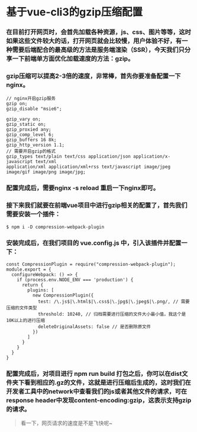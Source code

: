 # 基于vue-cli3的gzip压缩配置

### 在目前打开网页时，会首先加载各种资源，js、css、图片等等，这时如果这些文件较大的话，打开网页就会比较慢，用户体验不好，有一种需要后端配合的最高级的方法是服务端渲染（SSR），今天我们只分享一下前端单方面优化加载速度的方法：gzip。

### gzip压缩可以提高2-3倍的速度，非常棒，首先你要准备配置一下nginx。

    // nginx开启gzip服务
    gzip on;
    gzip_disable "msie6";

    gzip_vary on;
    gzip_static on;
    gzip_proxied any;
    gzip_comp_level 6;
    gzip_buffers 16 8k;
    gzip_http_version 1.1;
    // 需要开启gzip的格式
    gzip_types text/plain text/css application/json application/x-javascript text/xml 
    application/xml application/xml+rss text/javascript image/jpeg image/gif image/png image/jpg;
### 配置完成后，需要nginx -s reload 重启一下nginx即可。

### 接下来我们就要在前端vue项目中进行gzip相关的配置了，首先我们需要安装一个插件：
    $ npm i -D compression-webpack-plugin
### 安装完成后，在我们项目的 vue.config.js 中，引入该插件并配置一下：
    const CompressionPlugin = require("compression-webpack-plugin");
    module.export = {
      configureWebpack: () => {
        if (process.env.NODE_ENV === 'production') {
          return {
            plugins: [
              new CompressionPlugin({
                test: /\.js$|\.html$|\.css$|\.jpg$|\.jpeg$|\.png/, // 需要压缩的文件类型
                threshold: 10240, // 归档需要进行压缩的文件大小最小值，我这个是10K以上的进行压缩
                deleteOriginalAssets: false // 是否删除原文件
              })
            ]
          }
        }
      }
    }
### 配置完成后，对项目进行 npm run build 打包之后，你可以在dist文件夹下看到相应的.gz的文件，这就是进行压缩后生成的，这时我们在开发者工具中的network中查看我们的js或者其他文件的请求，可在response header中发现content-encoding:gzip，这表示支持gzip的请求。

> 看一下，网页请求的速度是不是飞快呢~